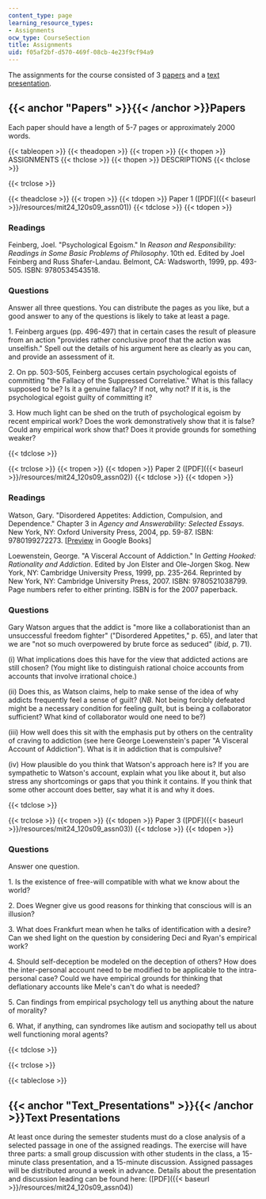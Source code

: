 ```yaml
---
content_type: page
learning_resource_types:
- Assignments
ocw_type: CourseSection
title: Assignments
uid: f05af2bf-d570-469f-08cb-4e23f9cf94a9
---
```


The assignments for the course consisted of 3 [papers](#Papers) and a [text presentation](#Text_Presentations).

{{< anchor "Papers" >}}{{< /anchor >}}Papers
--------------------------------------------

Each paper should have a length of 5-7 pages or approximately 2000 words.

{{< tableopen >}}
{{< theadopen >}}
{{< tropen >}}
{{< thopen >}}
ASSIGNMENTS
{{< thclose >}}
{{< thopen >}}
DESCRIPTIONS
{{< thclose >}}

{{< trclose >}}

{{< theadclose >}}
{{< tropen >}}
{{< tdopen >}}
Paper 1 ([PDF]({{< baseurl >}}/resources/mit24_120s09_assn01))
{{< tdclose >}}
{{< tdopen >}}


### Readings

Feinberg, Joel. "Psychological Egoism." In _Reason and Responsibility: Readings in Some Basic Problems of Philosophy_. 10th ed. Edited by Joel Feinberg and Russ Shafer-Landau. Belmont, CA: Wadsworth, 1999, pp. 493-505. ISBN: 9780534543518.

### Questions

Answer all three questions. You can distribute the pages as you like, but a good answer to any of the questions is likely to take at least a page.

1\. Feinberg argues (pp. 496-497) that in certain cases the result of pleasure from an action "provides rather conclusive proof that the action was unselfish." Spell out the details of his argument here as clearly as you can, and provide an assessment of it.

2\. On pp. 503-505, Feinberg accuses certain psychological egoists of committing "the Fallacy of the Suppressed Correlative." What is this fallacy supposed to be? Is it a genuine fallacy? If not, why not? If it is, is the psychological egoist guilty of committing it?

3\. How much light can be shed on the truth of psychological egoism by recent empirical work? Does the work demonstratively show that it is false? Could any empirical work show that? Does it provide grounds for something weaker?


{{< tdclose >}}

{{< trclose >}}
{{< tropen >}}
{{< tdopen >}}
Paper 2 ([PDF]({{< baseurl >}}/resources/mit24_120s09_assn02))
{{< tdclose >}}
{{< tdopen >}}


### Readings

Watson, Gary. "Disordered Appetites: Addiction, Compulsion, and Dependence." Chapter 3 in _Agency and Answerability: Selected Essays_. New York, NY: Oxford University Press, 2004, pp. 59-87. ISBN: 9780199272273. \[[Preview](http://books.google.com/books?id=tH_jLEw9vOEC&pg=PA59=onepage) in Google Books\]

Loewenstein, George. "A Visceral Account of Addiction." In _Getting Hooked: Rationality and Addiction_. Edited by Jon Elster and Ole-Jorgen Skog. New York, NY: Cambridge University Press, 1999, pp. 235-264. Reprinted by New York, NY: Cambridge University Press, 2007. ISBN: 9780521038799. Page numbers refer to either printing. ISBN is for the 2007 paperback.

### Questions

Gary Watson argues that the addict is "more like a collaborationist than an unsuccessful freedom fighter" ("Disordered Appetites," p. 65), and later that we are "not so much overpowered by brute force as seduced" (_ibid_, p. 71).

(i) What implications does this have for the view that addicted actions are still chosen? (You might like to distinguish rational choice accounts from accounts that involve irrational choice.)

(ii) Does this, as Watson claims, help to make sense of the idea of why addicts frequently feel a sense of guilt? (_NB_. Not being forcibly defeated might be a necessary condition for feeling guilt, but is being a collaborator sufficient? What kind of collaborator would one need to be?)

(iii) How well does this sit with the emphasis put by others on the centrality of craving to addiction (see here George Loewenstein's paper "A Visceral Account of Addiction"). What is it in addiction that is compulsive?

(iv) How plausible do you think that Watson's approach here is? If you are sympathetic to Watson's account, explain what you like about it, but also stress any shortcomings or gaps that you think it contains. If you think that some other account does better, say what it is and why it does.


{{< tdclose >}}

{{< trclose >}}
{{< tropen >}}
{{< tdopen >}}
Paper 3 ([PDF]({{< baseurl >}}/resources/mit24_120s09_assn03))
{{< tdclose >}}
{{< tdopen >}}


### Questions

Answer one question.

1\. Is the existence of free-will compatible with what we know about the world?

2\. Does Wegner give us good reasons for thinking that conscious will is an illusion?

3\. What does Frankfurt mean when he talks of identification with a desire? Can we shed light on the question by considering Deci and Ryan's empirical work?

4\. Should self-deception be modeled on the deception of others? How does the inter-personal account need to be modified to be applicable to the intra-personal case? Could we have empirical grounds for thinking that deflationary accounts like Mele's can't do what is needed?

5\. Can findings from empirical psychology tell us anything about the nature of morality?

6\. What, if anything, can syndromes like autism and sociopathy tell us about well functioning moral agents?


{{< tdclose >}}

{{< trclose >}}

{{< tableclose >}}

{{< anchor "Text_Presentations" >}}{{< /anchor >}}Text Presentations
--------------------------------------------------------------------

At least once during the semester students must do a close analysis of a selected passage in one of the assigned readings. The exercise will have three parts: a small group discussion with other students in the class, a 15-minute class presentation, and a 15-minute discussion. Assigned passages will be distributed around a week in advance. Details about the presentation and discussion leading can be found here: ([PDF]({{< baseurl >}}/resources/mit24_120s09_assn04))